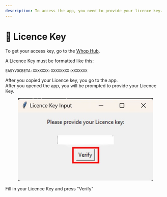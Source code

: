 ```yaml
---
description: To access the app, you need to provide your licence key.
---
```


# 🔑 Licence Key

To get your access key, go to the [Whop Hub](https://www.whop.com/hub/).&#x20;



A Licence Key must be formatted like this:

```
EASYVOCBETA-XXXXXXX-XXXXXXXX-XXXXXXX
```

After you copied your Licence key, you go to the app.\
After you opened the app, you will be prompted to provide your Licence Key.

<figure><img src="../.gitbook/assets/licenec_key_provide.jpg" alt=""><figcaption></figcaption></figure>

Fill in your Licence Key and press "Verify"
